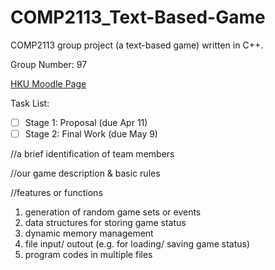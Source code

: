 # COMP2113_Text-Based-Game
COMP2113 group project (a text-based game) written in C++.

Group Number: 97

[HKU Moodle Page](https://moodle.hku.hk/course/view.php?id=74990)

Task List:
- [ ] Stage 1: Proposal (due Apr 11)
- [ ] Stage 2: Final Work (due May 9)

//a brief identification of team members 

//our game description & basic rules 

//features or functions 
1. generation of random game sets or events 
2. data structures for storing game status 
3. dynamic memory management
4. file input/ outout (e.g. for loading/ saving game status)
5. program codes in multiple files 

